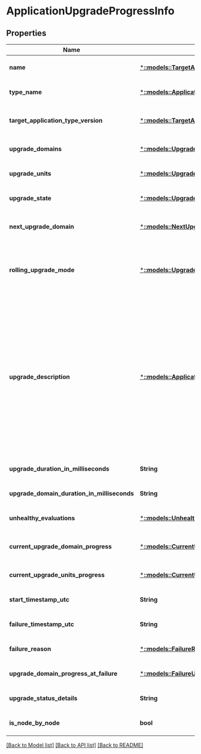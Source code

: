 # ApplicationUpgradeProgressInfo

## Properties
Name | Type | Description | Notes
------------ | ------------- | ------------- | -------------
**name** | [***::models::TargetApplicationName**](TargetApplicationName.md) | The name of the target application, including the &#39;fabric:&#39; URI scheme. | [optional] [default to null]
**type_name** | [***::models::ApplicationTypeName**](ApplicationTypeName.md) | The application type name as defined in the application manifest. | [optional] [default to null]
**target_application_type_version** | [***::models::TargetApplicationTypeVersion**](TargetApplicationTypeVersion.md) | The target application type version (found in the application manifest) for the application upgrade. | [optional] [default to null]
**upgrade_domains** | [***::models::UpgradeDomainInfoList**](UpgradeDomainInfoList.md) | List of upgrade domains and their statuses. Not applicable to node-by-node upgrades. | [optional] [default to null]
**upgrade_units** | [***::models::UpgradeUnitInfoList**](UpgradeUnitInfoList.md) | List of upgrade units and their statuses. | [optional] [default to null]
**upgrade_state** | [***::models::UpgradeState**](UpgradeState.md) | The state of the upgrade domain. | [optional] [default to null]
**next_upgrade_domain** | [***::models::NextUpgradeDomain**](NextUpgradeDomain.md) | The name of the next upgrade domain to be processed. Not applicable to node-by-node upgrades. | [optional] [default to null]
**rolling_upgrade_mode** | [***::models::UpgradeMode**](UpgradeMode.md) | The mode used to monitor health during a rolling upgrade. The values are UnmonitoredAuto, UnmonitoredManual, Monitored, and UnmonitoredDeferred. | [optional] [default to null]
**upgrade_description** | [***::models::ApplicationUpgradeDescription**](ApplicationUpgradeDescription.md) | Describes the parameters for an application upgrade. Note that upgrade description replaces the existing application description. This means that if the parameters are not specified, the existing parameters on the applications will be overwritten with the empty parameters list. This would result in the application using the default value of the parameters from the application manifest. If you do not want to change any existing parameter values, please get the application parameters first using the GetApplicationInfo query and then supply those values as Parameters in this ApplicationUpgradeDescription. | [optional] [default to null]
**upgrade_duration_in_milliseconds** | **String** | The estimated total amount of time spent processing the overall upgrade. | [optional] [default to null]
**upgrade_domain_duration_in_milliseconds** | **String** | The estimated total amount of time spent processing the current upgrade domain. | [optional] [default to null]
**unhealthy_evaluations** | [***::models::UnhealthyEvaluations**](UnhealthyEvaluations.md) | List of health evaluations that resulted in the current aggregated health state. | [optional] [default to null]
**current_upgrade_domain_progress** | [***::models::CurrentUpgradeDomainProgressInfo**](CurrentUpgradeDomainProgressInfo.md) | Information about the current in-progress upgrade domain. Not applicable to node-by-node upgrades. | [optional] [default to null]
**current_upgrade_units_progress** | [***::models::CurrentUpgradeUnitsProgressInfo**](CurrentUpgradeUnitsProgressInfo.md) | Information about the current in-progress upgrade units. | [optional] [default to null]
**start_timestamp_utc** | **String** | The estimated UTC datetime when the upgrade started. | [optional] [default to null]
**failure_timestamp_utc** | **String** | The estimated UTC datetime when the upgrade failed and FailureAction was executed. | [optional] [default to null]
**failure_reason** | [***::models::FailureReason**](FailureReason.md) | The cause of an upgrade failure that resulted in FailureAction being executed. | [optional] [default to null]
**upgrade_domain_progress_at_failure** | [***::models::FailureUpgradeDomainProgressInfo**](FailureUpgradeDomainProgressInfo.md) | Information about the upgrade domain progress at the time of upgrade failure. | [optional] [default to null]
**upgrade_status_details** | **String** | Additional detailed information about the status of the pending upgrade. | [optional] [default to null]
**is_node_by_node** | **bool** | Indicates whether this upgrade is node-by-node. | [optional] [default to null]

[[Back to Model list]](../README.md#documentation-for-models) [[Back to API list]](../README.md#documentation-for-api-endpoints) [[Back to README]](../README.md)



